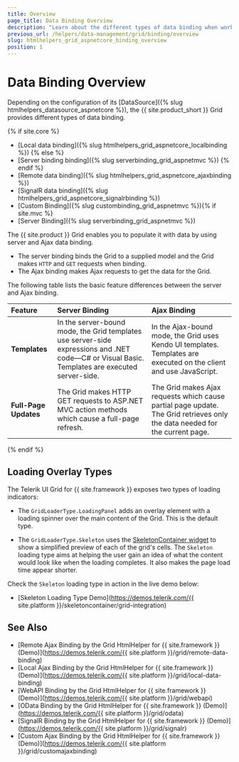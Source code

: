 ```yaml
---
title: Overview
page_title: Data Binding Overview
description: "Learn about the different types of data binding when working with the Telerik UI Grid component for {{ site.framework }}."
previous_url: /helpers/data-management/grid/binding/overview
slug: htmlhelpers_grid_aspnetcore_binding_overview
position: 1
---
```


# Data Binding Overview

Depending on the configuration of its [DataSource]({% slug htmlhelpers_datasource_aspnetcore %}), the {{ site.product_short }} Grid provides different types of data binding. 

{% if site.core %}
* [Local data binding]({% slug htmlhelpers_grid_aspnetcore_localbinding %})
{% else %}
* [Server binding binding]({% slug serverbinding_grid_aspnetmvc %})
{% endif %}
* [Remote data binding]({% slug htmlhelpers_grid_aspnetcore_ajaxbinding %})
* [SignalR data binding]({% slug htmlhelpers_grid_aspnetcore_signalrbinding %})
* [Custom Binding]({% slug custombinding_grid_aspnetmvc %}){% if site.mvc %} 
* [Server Binding]({% slug serverbinding_grid_aspnetmvc %})

The {{ site.product }} Grid enables you to populate it with data by using server and Ajax data binding.

* The server binding binds the Grid to a supplied model and the Grid makes `HTTP` and `GET` requests when binding.
* The Ajax binding makes Ajax requests to get the data for the Grid.

The following table lists the basic feature differences between the server and Ajax binding.

|**Feature**  |**Server Binding** |**Ajax Binding** |
|:---         |:---               |:---             |
|**Templates** |In the server-bound mode, the Grid templates use server-side expressions and .NET code&mdash;C# or Visual Basic. Templates are executed server-side. |In the Ajax-bound mode, the Grid uses Kendo UI templates. Templates are executed on the client and use JavaScript. |
|**Full-Page Updates** |The Grid makes HTTP GET requests to ASP.NET MVC action methods which cause a full-page refresh. |The Grid makes Ajax requests which cause partial page update. The Grid retrieves only the data needed for the current page.|
{% endif %}

## Loading Overlay Types

The Telerik UI Grid for {{ site.framework }} exposes two types of loading indicators:

* The `GridLoaderType.LoadingPanel` adds an overlay element with a loading spinner over the main content of the Grid. This is the default type.

* The `GridLoaderType.Skeleton` uses the [SkeletonContainer widget](https://docs.telerik.com/kendo-ui/controls/skeletoncontainer/overview) to show a simplified preview of each of the grid's cells. The `Skeleton` loading type aims at helping the user gain an idea of what the content would look like when the loading completes. It also makes the page load time appear shorter.

Check the `Skeleton` loading type in action in the live demo below:

* [Skeleton Loading Type Demo](https://demos.telerik.com/{{ site.platform }}/skeletoncontainer/grid-integration)

## See Also

* [Remote Ajax Binding by the Grid HtmlHelper for {{ site.framework }} (Demo)](https://demos.telerik.com/{{ site.platform }}/grid/remote-data-binding)
* [Local Ajax Binding by the Grid HtmlHelper for {{ site.framework }} (Demo)](https://demos.telerik.com/{{ site.platform }}/grid/local-data-binding)
* [WebAPI Binding by the Grid HtmlHelper for {{ site.framework }} (Demo)](https://demos.telerik.com/{{ site.platform }}/grid/webapi)
* [OData Binding by the Grid HtmlHelper for {{ site.framework }} (Demo)](https://demos.telerik.com/{{ site.platform }}/grid/odata)
* [SignalR Binding by the Grid HtmlHelper for {{ site.framework }} (Demo)](https://demos.telerik.com/{{ site.platform }}/grid/signalr)
* [Custom Ajax Binding by the Grid HtmlHelper for {{ site.framework }} (Demo)](https://demos.telerik.com/{{ site.platform }}/grid/customajaxbinding)
